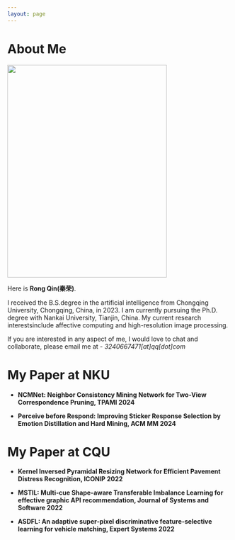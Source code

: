 ```yaml
---
layout: page
---
```


# About Me

<img src="https://qinrong-nku.github.io/qr.jpg" class="floatpic" width="360" height="480">

Here is **Rong Qin(秦荣)**.

I received the B.S.degree in the artificial intelligence from Chongqing University, Chongqing, China, in 2023. I am currently pursuing the Ph.D. degree with Nankai University, Tianjin, China. My current research interestsinclude affective computing and high-resolution image processing.

If you are interested in any aspect of me, I would love to chat and collaborate, please email me at - *3240667471[at]qq[dot]com*

# My Paper at NKU

- **NCMNet: Neighbor Consistency Mining Network for Two-View Correspondence Pruning, TPAMI 2024**


- **Perceive before Respond: Improving Sticker Response Selection by Emotion Distillation and Hard Mining, ACM MM 2024**


# My Paper at CQU

- **Kernel Inversed Pyramidal Resizing Network for Efficient Pavement Distress Recognition, ICONIP 2022**

- **MSTIL: Multi-cue Shape-aware Transferable Imbalance Learning for effective graphic API recommendation, Journal of Systems and Software 2022**

- **ASDFL: An adaptive super‐pixel discriminative feature‐selective learning for vehicle matching, Expert Systems 2022**








